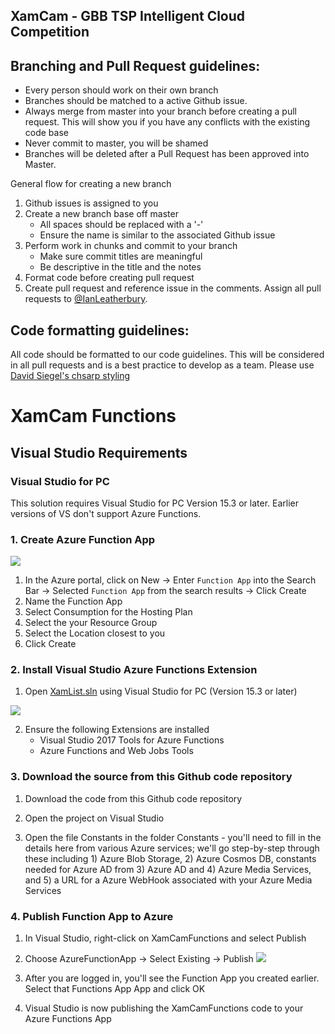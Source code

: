## XamCam - GBB TSP Intelligent Cloud Competition 

## Branching and Pull Request guidelines:

* Every person should work on their own branch
* Branches should be matched to a active Github issue.
* Always merge from master into your branch before creating a pull request. This will show you if you have any conflicts with the existing code base
* Never commit to master, you will be shamed
* Branches will be deleted after a Pull Request has been approved into Master. 

General flow for creating a new branch

1. Github issues is assigned to you
2. Create a new branch base off master
    * All spaces should be replaced with a '-'
    * Ensure the name is similar to the associated Github issue
3. Perform work in chunks and commit to your branch
    * Make sure commit titles are meaningful
    * Be descriptive in the title and the notes
4. Format code before creating pull request
5. Create pull request and reference issue in the comments. Assign all pull requests to [@IanLeatherbury](https://github.com/IanLeatherbury).

## Code formatting guidelines:

All code should be formatted to our code guidelines. This will be considered in all pull requests and is a best practice to develop as a team. Please use [David Siegel's chsarp styling](https://github.com/dvdsgl/csharp-in-style)

# XamCam Functions

## Visual Studio Requirements

### Visual Studio for PC

This solution requires Visual Studio for PC Version 15.3 or later.
Earlier versions of VS don't support Azure Functions.

### 1. Create Azure Function App

![](https://user-images.githubusercontent.com/13558917/29196481-756d88bc-7de9-11e7-9d81-33c14d1077b0.png)

1. In the Azure portal, click on New -> Enter `Function App` into the Search Bar -> Selected `Function App` from the search results -> Click Create
2. Name the Function App
3. Select Consumption for the Hosting Plan
4. Select the your Resource Group
5. Select the Location closest to you
6. Click Create


### 2. Install Visual Studio Azure Functions Extension

1. Open [XamList.sln](https://github.com/brminnick/XamList/blob/master/XamList.sln) using Visual Studio for PC (Version 15.3 or later)

![](https://user-images.githubusercontent.com/13558917/29254393-8a1b69e8-8049-11e7-8426-5e1d3ccb3193.png)

2. Ensure the following Extensions are installed
    - Visual Studio 2017 Tools for Azure Functions
    - Azure Functions and Web Jobs Tools

### 3. Download the source from this Github code repository

1. Download the code from this Github code repository

2. Open the project on Visual Studio

4. Open the file Constants in the folder Constants - you'll need to fill in the details here from various Azure services; we'll go step-by-step through these including 1) Azure Blob Storage, 2) Azure Cosmos DB, constants needed for Azure AD from 3) Azure AD and 4) Azure Media Services, and 5) a URL for a Azure WebHook associated with your Azure Media Services

### 4. Publish Function App to Azure

1. In Visual Studio, right-click on XamCamFunctions and select Publish

2. Choose AzureFunctionApp -> Select Existing -> Publish
![](https://user-images.githubusercontent.com/3628580/31465342-940ae0ec-ae88-11e7-840d-763e840fbc79.png)

3. After you are logged in, you'll see the Function App you created earlier.  Select that Functions App App and click OK 

4. Visual Studio is now publishing the XamCamFunctions code to your Azure Functions App
